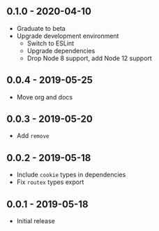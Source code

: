 ## 0.1.0 - 2020-04-10

- Graduate to beta
- Upgrade development environment
  - Switch to ESLint
  - Upgrade dependencies
  - Drop Node 8 support, add Node 12 support

## 0.0.4 - 2019-05-25

- Move org and docs

## 0.0.3 - 2019-05-20

- Add `remove`

## 0.0.2 - 2019-05-18

- Include `cookie` types in dependencies
- Fix `routex` types export

## 0.0.1 - 2019-05-18

- Initial release
